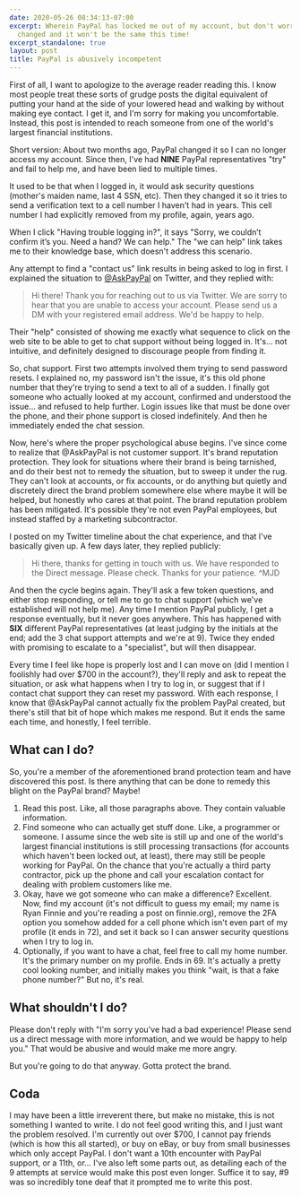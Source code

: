 ```yaml
---
date: 2020-05-26 08:34:13-07:00
excerpt: Wherein PayPal has locked me out of my account, but don't worry, they've
  changed and it won't be the same this time!
excerpt_standalone: true
layout: post
title: PayPal is abusively incompetent
---
```

First of all, I want to apologize to the average reader reading this.  I know most people treat these sorts of grudge posts the digital equivalent of putting your hand at the side of your lowered head and walking by without making eye contact.  I get it, and I'm sorry for making you uncomfortable.  Instead, this post is intended to reach someone from one of the world's largest financial institutions.

Short version: About two months ago, PayPal changed it so I can no longer access my account.  Since then, I've had **NINE** PayPal representatives "try" and fail to help me, and have been lied to multiple times.

It used to be that when I logged in, it would ask security questions (mother's maiden name, last 4 SSN, etc).  Then they changed it so it tries to send a verification text to a cell number I haven't had in years.  This cell number I had explicitly removed from my profile, again, years ago.

When I click "Having trouble logging in?", it says "Sorry, we couldn’t confirm it’s you. Need a hand? We can help."  The "we can help" link takes me to their knowledge base, which doesn't address this scenario.

Any attempt to find a "contact us" link results in being asked to log in first.  I explained the situation to [@AskPayPal](https://twitter.com/AskPayPal) on Twitter, and they replied with:

> Hi there! Thank you for reaching out to us via Twitter. We are sorry to hear that you are unable to access your account. Please send us a DM with your registered email address. We'd be happy to help.

Their "help" consisted of showing me exactly what sequence to click on the web site to be able to get to chat support without being logged in.  It's... not intuitive, and definitely designed to discourage people from finding it.

So, chat support.  First two attempts involved them trying to send password resets.  I explained no, my password isn't the issue, it's this old phone number that they're trying to send a text to all of a sudden.  I finally got someone who actually looked at my account, confirmed and understood the issue...  and refused to help further.  Login issues like that must be done over the phone, and their phone support is closed indefinitely.  And then he immediately ended the chat session.

Now, here's where the proper psychological abuse begins.  I've since come to realize that @AskPayPal is not customer support.  It's brand reputation protection.  They look for situations where their brand is being tarnished, and do their best not to remedy the situation, but to sweep it under the rug.  They can't look at accounts, or fix accounts, or do anything but quietly and discretely direct the brand problem somewhere else where maybe it will be helped, but honestly who cares at that point.  The brand reputation problem has been mitigated.  It's possible they're not even PayPal employees, but instead staffed by a marketing subcontractor.

I posted on my Twitter timeline about the chat experience, and that I've basically given up.  A few days later, they replied publicly:

> Hi there, thanks for getting in touch with us. We have responded to the Direct message. Please check. Thanks for your patience. ^MJD

And then the cycle begins again.  They'll ask a few token questions, and either stop responding, or tell me to go to chat support (which we've established will not help me).  Any time I mention PayPal publicly, I get a response eventually, but it never goes anywhere.  This has happened with **SIX** different PayPal representatives (at least judging by the initials at the end; add the 3 chat support attempts and we're at 9).  Twice they ended with promising to escalate to a "specialist", but will then disappear.

Every time I feel like hope is properly lost and I can move on (did I mention I foolishly had over $700 in the account?), they'll reply and ask to repeat the situation, or ask what happens when I try to log in, or suggest that if I contact chat support they can reset my password.  With each response, I know that @AskPayPal cannot actually fix the problem PayPal created, but there's still that bit of hope which makes me respond.  But it ends the same each time, and honestly, I feel terrible.

## What can I do?

So, you're a member of the aforementioned brand protection team and have discovered this post.  Is there anything that can be done to remedy this blight on the PayPal brand?  Maybe!

1. Read this post.  Like, all those paragraphs above.  They contain valuable information.
2. Find someone who can actually get stuff done.  Like, a programmer or someone.  I assume since the web site is still up and one of the world's largest financial institutions is still processing transactions (for accounts which haven't been locked out, at least), there may still be people working for PayPal.  On the chance that you're actually a third party contractor, pick up the phone and call your escalation contact for dealing with problem customers like me.
3. Okay, have we got someone who can make a difference?  Excellent.  Now, find my account (it's not difficult to guess my email; my name is Ryan Finnie and you're reading a post on finnie.org), remove the 2FA option you somehow added for a cell phone which isn't even part of my profile (it ends in 72), and set it back so I can answer security questions when I try to log in.
4. Optionally, if you want to have a chat, feel free to call my home number.  It's the primary number on my profile.  Ends in 69.  It's actually a pretty cool looking number, and initially makes you think "wait, is that a fake phone number?"  But no, it's real.

## What shouldn't I do?

Please don't reply with "I'm sorry you've had a bad experience!  Please send us a direct message with more information, and we would be happy to help you."  That would be abusive and would make me more angry.

But you're going to do that anyway.  Gotta protect the brand.

## Coda

I may have been a little irreverent there, but make no mistake, this is not something I wanted to write.  I do not feel good writing this, and I just want the problem resolved.  I'm currently out over $700, I cannot pay friends (which is how this all started), or buy on eBay, or buy from small businesses which only accept PayPal.  I don't want a 10th encounter with PayPal support, or a 11th, or...  I've also left some parts out, as detailing each of the 9 attempts at service would make this post even longer.  Suffice it to say, #9 was so incredibly tone deaf that it prompted me to write this post.
